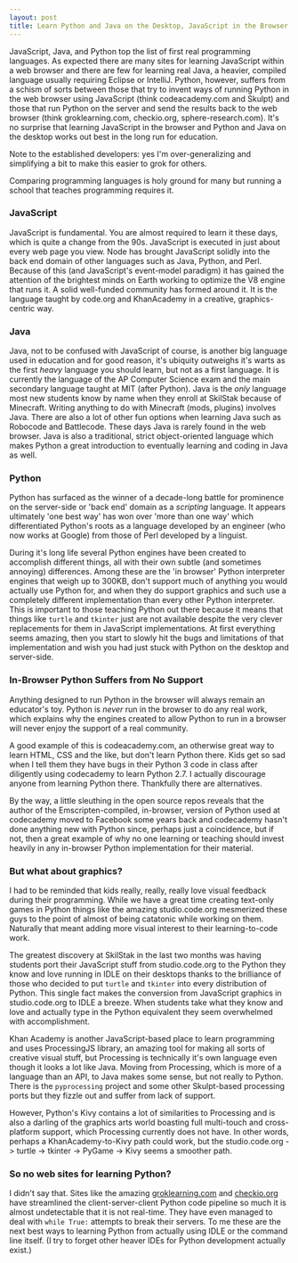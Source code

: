 ```yaml
---
layout: post
title: Learn Python and Java on the Desktop, JavaScript in the Browser
---
```


JavaScript, Java, and Python top the list of first real programming
languages. As expected there are many sites for learning JavaScript
within a web browser and there are few for learning real Java, a heavier,
compiled language usually requiring Eclipse or IntelliJ. Python, however,
suffers from a schism of sorts between those that try to invent ways of
running Python in the web browser using JavaScript (think codeacademy.com
and Skulpt) and those that run Python on the server and send the
results back to the web browser (think groklearning.com, checkio.org,
sphere-research.com). It's no surprise that learning JavaScript in the
browser and Python and Java on the desktop works out best in the long
run for education.

Note to the established developers: yes I'm over-generalizing and
simplifying a bit to make this easier to grok for others.

Comparing programming languages is holy ground for many but running a
school that teaches programming requires it. 

### JavaScript

JavaScript is fundamental. You are almost required to learn it these
days, which is quite a change from the 90s. JavaScript is executed in
just about every web page you view. Node has brought JavaScript solidly
into the back end domain of other languages such as Java, Python,
and Perl. Because of this (and JavaScript's event-model paradigm) it
has gained the attention of the brightest minds on Earth working to
optimize the V8 engine that runs it. A solid well-funded community has
formed around it. It is the language taught by code.org and KhanAcademy
in a creative, graphics-centric way. 

### Java

Java, not to be confused with JavaScript of course, is another big
language used in education and for good reason, it's ubiquity outweighs
it's warts as the first *heavy* language you should learn, but not as a
first language. It is currently the language of the AP Computer Science
exam and the main secondary language taught at MIT (after Python). Java
is the *only* language most new students know by name when they enroll
at SkilStak because of Minecraft. Writing anything to do with Minecraft
(mods, plugins) involves Java. There are also a lot of other fun options
when learning Java such as Robocode and Battlecode. These days Java is
rarely found in the web browser. Java is also a traditional, strict
object-oriented language which makes Python a great introduction to
eventually learning and coding in Java as well.

### Python

Python has surfaced as the winner of a decade-long battle for prominence
on the server-side or 'back end' domain as a *scripting* language. It
appears ultimately 'one best way' has won over 'more than one way'
which differentiated Python's roots as a language developed by an
engineer (who now works at Google) from those of Perl developed by
a linguist.

During it's long life several Python engines have been created to
accomplish different things, all with their own subtle (and sometimes
annoying) differences. Among these are the 'in browser' Python interpreter
engines that weigh up to 300KB, don't support much of anything you
would actually use Python for, and when they do support graphics and
such use a completely different implementation than every other Python
interpreter. This is important to those teaching Python out there
because it means that things like `turtle` and `tkinter` just are not
available despite the very clever replacements for them in JavaScript
implementations. At first everything seems amazing, then you start to
slowly hit the bugs and limitations of that implementation and wish you
had just stuck with Python on the desktop and server-side.

### In-Browser Python Suffers from No Support

Anything designed to run Python in the browser will always remain
an educator's toy. Python is *never* run in the browser to do any real
work, which explains why the engines created to allow Python to run in
a browser will never enjoy the support of a real community.

A good example of this is codeacademy.com, an otherwise great way to
learn HTML, CSS and the like, but don't learn Python there. Kids get so
sad when I tell them they have bugs in their Python 3 code in class after
diligently using codecademy to learn Python 2.7. I actually discourage
anyone from learning Python there. Thankfully there are alternatives.

By the way, a little sleuthing in the open source repos reveals that the
author of the Emscripten-compiled, in-browser, version of Python used at
codecademy moved to Facebook some years back and codecademy hasn't done
anything new with Python since, perhaps just a coincidence, but if not,
then a great example of why no one learning or teaching should invest
heavily in any in-browser Python implementation for their material.

### But what about graphics?

I had to be reminded that kids really, really, really love visual feedback
during their programming. While we have a great time creating text-only
games in Python things like the amazing studio.code.org mesmerized these
guys to the point of almost of being catatonic while working on them.
Naturally that meant adding more visual interest to their
learning-to-code work.

The greatest discovery at SkilStak in the last two months was having
students port their JavaScript stuff from studio.code.org to the Python
they know and love running in IDLE on their desktops thanks to the
brilliance of those who decided to put `turtle` and `tkinter` into
every distribution of Python. This single fact makes the conversion
from JavaScript graphics in studio.code.org to IDLE a breeze. When
students take what they know and love and actually type in the Python
equivalent they seem overwhelmed with accomplishment.

Khan Academy is another JavaScript-based place to learn programming
and uses ProcessingJS library, an amazing tool for making all sorts of
creative visual stuff, but Processing is technically it's own language
even though it looks a lot like Java. Moving from Processing, which is
more of a language than an API, to Java makes some sense, but not really
to Python. There is the `pyprocessing` project and some other Skulpt-based
processing ports but they fizzle out and suffer from lack of support.

However, Python's Kivy contains a lot of similarities to Processing
and is also a darling of the graphics arts world boasting full
multi-touch and cross-platform support, which Processing currently
does not have. In other words, perhaps a KhanAcademy-to-Kivy path
could work, but the studio.code.org -> turtle -> tkinter -> PyGame ->
Kivy seems a smoother path.

### So no web sites for learning Python?

I didn't say that. Sites like the amazing
[groklearning.com](http://groklearning.com) and [checkio.org](checkio.org)
have streamlined the client-server-client Python code pipeline so much it
is almost undetectable that it is not real-time.  They have even managed
to deal with `while True:` attempts to break their servers. To me these
are the next best ways to learning Python from actually using IDLE or
the command line itself. (I try to forget other heaver IDEs for Python
development actually exist.)
